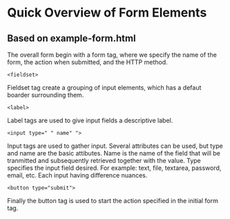 # Quick Overview of Form Elements

## Based on example-form.html

The overall form begin with a form tag, where we specify the name of the form,
the action when submitted, and the HTTP method.

```
<fieldset>
```
Fieldset tag create a grouping of input elements, which has a defaut boarder 
surrounding them.

```
<label> 
```
Label tags are used to give input fields a descriptive label.

```
<input type=" " name" "> 
```
Input tags are used to gather input. Several attributes can be used, but type
and name are the basic attibutes. Name is the name of the field that will be
tranmitted and subsequently retrieved together with the value. Type specifies
the input field desired. For example: text, file, textarea, password, email,
etc. Each input having difference nuances.

```
<button type="submit"> 
```
Finally the button tag is used to start the action specified in the initial
form tag.